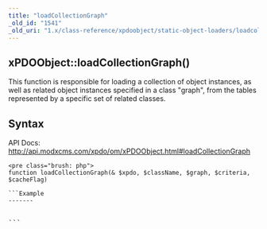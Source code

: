 ```yaml
---
title: "loadCollectionGraph"
_old_id: "1541"
_old_uri: "1.x/class-reference/xpdoobject/static-object-loaders/loadcollectiongraph"
---
```


xPDOObject::loadCollectionGraph()
---------------------------------

This function is responsible for loading a collection of object instances, as well as related object instances specified in a class "graph", from the tables represented by a specific set of related classes.

Syntax
------

API Docs: <http://api.modxcms.com/xpdo/om/xPDOObject.html#loadCollectionGraph>

```
<pre class="brush: php">
function loadCollectionGraph(& $xpdo, $className, $graph, $criteria, $cacheFlag)

```Example
-------

```
<pre class="brush: php">

```